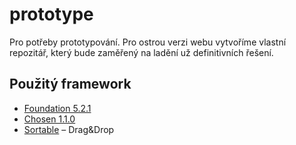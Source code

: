 prototype
=========

Pro potřeby prototypování. Pro ostrou verzi webu vytvoříme vlastní repozitář, který bude zaměřený na ladění už definitivních řešení.

## Použitý framework
+ [Foundation 5.2.1](http://foundation.zurb.com/develop/download.html)
+ [Chosen 1.1.0](http://harvesthq.github.io/chosen/)
+ [Sortable](https://github.com/RubaXa/Sortable) – Drag&Drop
